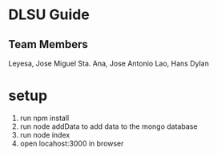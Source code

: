 # DLSU Guide

## Team Members

Leyesa, Jose Miguel
Sta. Ana, Jose Antonio
Lao, Hans Dylan

# setup
1. run npm install
2. run node addData to add data to the mongo database
3. run node index
4. open locahost:3000 in browser
